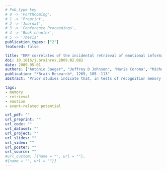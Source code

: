 ```yaml
---
# Pub_type key
# 0 -> 'Forthcoming',
# 1 -> 'Preprint',
# 2 -> 'Journal',
# 3 -> 'Conference Proceedings',
# 4 -> 'Book chapter',
# 5 -> 'Thesis'
publication_types: ["2"]
featured: false

title: "ERP correlates of the incidental retrieval of emotional information: effects of study-test delay"
doi: 10.1016/j.brainres.2009.02.082
date: 2009-05-01
authors: ["Antonio Jaeger", "Jeffrey D Johnson", "Maria Corona", "Michael D Rugg"]
publication: "*Brain Research*, 1269, 105--113"
abstract: "Prior studies indicate that, in tests of recognition memory, ERPs elicited by correctly recognized test items differ according to whether the items were encoded in an emotionally arousing or an emotionally neutral study context. These prior studies employed only a relatively brief (ca. 10 min) retention interval, however. The present study contrasted the ERP correlates of incidental emotional retrieval as a function of study-test delay. Pictures of emotionally neutral objects were encoded in association with either emotionally negative or emotionally neutral scenes. In a repeated measures design (N=19), half of the objects were subjected to a recognition memory test 10 min after completion of the study phase, whereas the remainder were tested 24 h later. After the short delay, ERPs elicited by objects paired with emotional vs. neutral backgrounds differed from around 200 ms post-stimulus, the objects paired with the emotional scenes eliciting the more positive-going waveforms. After 24 h, differences between the ERPs elicited by the two classes of object were still apparent from around 200 ms post-stimulus. Strikingly, these effects differed from those obtained 10 min after study in both their polarity and scalp distribution. The early onset of these ERP effects suggests that they may reflect a form of memory independent of the conscious recollection of the associated study contexts. The qualitative differences in the effects at the two retention intervals raise the possibility that the encoded objects were subjected to consolidation processes that differed according to the emotional attributes of their study contexts."

tags: 
- memory
- retrieval
- emotion
- event-related potential

url_pdf: ""
url_preprint: ""
url_code: ""
url_dataset: ""
url_project: ""
url_slides: ""
url_video: ""
url_poster: ""
url_source: ""
#url_custom: [{name = "", url = ""},
#{name = "", url = ""}]
---
```


